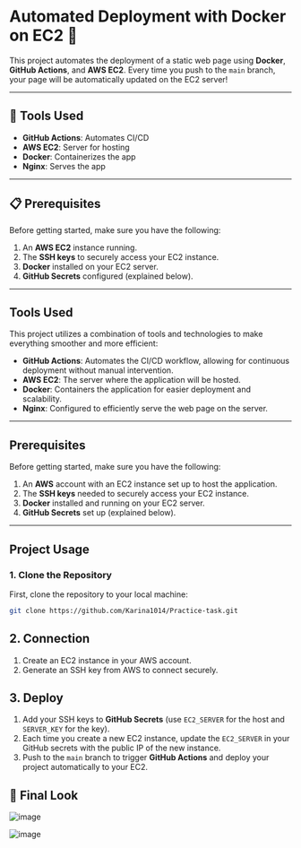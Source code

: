 # Automated Deployment with Docker on EC2 🚀

This project automates the deployment of a static web page using **Docker**, **GitHub Actions**, and **AWS EC2**. Every time you push to the `main` branch, your page will be automatically updated on the EC2 server!

---

## 🔧 Tools Used

- **GitHub Actions**: Automates CI/CD
- **AWS EC2**: Server for hosting
- **Docker**: Containerizes the app
- **Nginx**: Serves the app

---

## 📋 Prerequisites

Before getting started, make sure you have the following:

1. An **AWS EC2** instance running.
2. The **SSH keys** to securely access your EC2 instance.
3. **Docker** installed on your EC2 server.
4. **GitHub Secrets** configured (explained below).

---

## Tools Used

This project utilizes a combination of tools and technologies to make everything smoother and more efficient:

- **GitHub Actions**: Automates the CI/CD workflow, allowing for continuous deployment without manual intervention.
- **AWS EC2**: The server where the application will be hosted.
- **Docker**: Containers the application for easier deployment and scalability.
- **Nginx**: Configured to efficiently serve the web page on the server.

---

## Prerequisites

Before getting started, make sure you have the following:

1. An **AWS** account with an EC2 instance set up to host the application.
2. The **SSH keys** needed to securely access your EC2 instance.
3. **Docker** installed and running on your EC2 server.
4. **GitHub Secrets** set up (explained below).

---

## Project Usage

### 1. Clone the Repository

First, clone the repository to your local machine:

```bash
git clone https://github.com/Karina1014/Practice-task.git
```

## 2. Connection
1. Create an EC2 instance in your AWS account.
2. Generate an SSH key from AWS to connect securely.

## 3. Deploy
1. Add your SSH keys to **GitHub Secrets** (use `EC2_SERVER` for the host and `SERVER_KEY` for the key).
2. Each time you create a new EC2 instance, update the `EC2_SERVER` in your GitHub secrets with the public IP of the new instance.
3. Push to the `main` branch to trigger **GitHub Actions** and deploy your project automatically to your EC2.
## 🎨 Final Look
![image](https://github.com/user-attachments/assets/eada2239-aaa1-400e-b680-1ddd408848a9)

![image](https://github.com/user-attachments/assets/1ab8b68c-e790-4fd8-9b9b-a37101d309d4)

